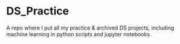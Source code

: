 # DS_Practice
A repo where I put all my practice &amp; archived DS projects, including machine learning in python scripts and jupyter notebooks.

